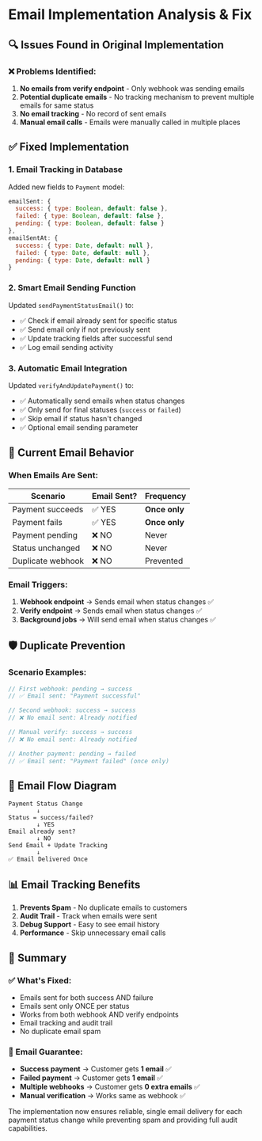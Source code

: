 # Email Implementation Analysis & Fix

## 🔍 **Issues Found in Original Implementation**

### ❌ **Problems Identified:**
1. **No emails from verify endpoint** - Only webhook was sending emails
2. **Potential duplicate emails** - No tracking mechanism to prevent multiple emails for same status
3. **No email tracking** - No record of sent emails
4. **Manual email calls** - Emails were manually called in multiple places

## ✅ **Fixed Implementation**

### **1. Email Tracking in Database**
Added new fields to `Payment` model:
```javascript
emailSent: {
  success: { type: Boolean, default: false },
  failed: { type: Boolean, default: false },
  pending: { type: Boolean, default: false }
},
emailSentAt: {
  success: { type: Date, default: null },
  failed: { type: Date, default: null },
  pending: { type: Date, default: null }
}
```

### **2. Smart Email Sending Function**
Updated `sendPaymentStatusEmail()` to:
- ✅ Check if email already sent for specific status
- ✅ Send email only if not previously sent
- ✅ Update tracking fields after successful send
- ✅ Log email sending activity

### **3. Automatic Email Integration**
Updated `verifyAndUpdatePayment()` to:
- ✅ Automatically send emails when status changes
- ✅ Only send for final statuses (`success` or `failed`)
- ✅ Skip email if status hasn't changed
- ✅ Optional email sending parameter

## 📧 **Current Email Behavior**

### **When Emails Are Sent:**
| Scenario | Email Sent? | Frequency |
|----------|-------------|-----------|
| Payment succeeds | ✅ YES | **Once only** |
| Payment fails | ✅ YES | **Once only** |
| Payment pending | ❌ NO | Never |
| Status unchanged | ❌ NO | Never |
| Duplicate webhook | ❌ NO | Prevented |

### **Email Triggers:**
1. **Webhook endpoint** → Sends email when status changes ✅
2. **Verify endpoint** → Sends email when status changes ✅
3. **Background jobs** → Will send email when status changes ✅

## 🛡️ **Duplicate Prevention**

### **Scenario Examples:**
```javascript
// First webhook: pending → success
// ✅ Email sent: "Payment successful"

// Second webhook: success → success  
// ❌ No email sent: Already notified

// Manual verify: success → success
// ❌ No email sent: Already notified

// Another payment: pending → failed
// ✅ Email sent: "Payment failed" (once only)
```

## 🔄 **Email Flow Diagram**

```
Payment Status Change
        ↓
Status = success/failed?
        ↓ YES
Email already sent?
        ↓ NO
Send Email + Update Tracking
        ↓
✅ Email Delivered Once
```

## 📊 **Email Tracking Benefits**

1. **Prevents Spam** - No duplicate emails to customers
2. **Audit Trail** - Track when emails were sent
3. **Debug Support** - Easy to see email history
4. **Performance** - Skip unnecessary email calls

## 🎯 **Summary**

### **✅ What's Fixed:**
- Emails sent for both success AND failure
- Emails sent only ONCE per status
- Works from both webhook AND verify endpoints
- Email tracking and audit trail
- No duplicate email spam

### **📧 Email Guarantee:**
- **Success payment** → Customer gets **1 email** ✅
- **Failed payment** → Customer gets **1 email** ✅
- **Multiple webhooks** → Customer gets **0 extra emails** ✅
- **Manual verification** → Works same as webhook ✅

The implementation now ensures reliable, single email delivery for each payment status change while preventing spam and providing full audit capabilities.
